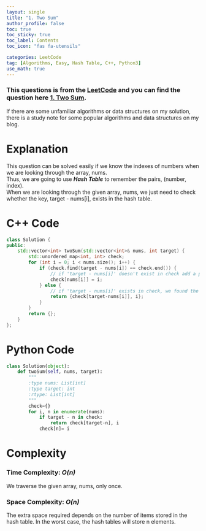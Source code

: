 ```yaml
---
layout: single
title: "1. Two Sum"
author_profile: false
toc: true
toc_sticky: true
toc_label: Contents
toc_icon: "fas fa-utensils"

categories: LeetCode
tag: [Algorithms, Easy, Hash Table, C++, Python3]
use_math: true
---
```


<!-- [LeetCode](https://leetcode.com)
[1. Two Sum](https://leetcode.com/problems/two-sum/) -->
<div class="notice--danger">
<h3>This questions is from the <a href="https://leetcode.com">LeetCode</a>  and you can find the question here <a href="https://leetcode.com/problems/two-sum/">1. Two Sum</a>.</h3>
<p>If there are some unfamiliar algorithms or data structures on my solution, there is a study note for some popular algorithms and data structures on my blog.</p>
</div>
<!-- This questions is from the [LeetCode](https://leetcode.com) and you can find the question here [1. Two Sum](https://leetcode.com/problems/two-sum/)
{: .notice--danger} -->

# Explanation
This question can be solved easily if we know the indexes of numbers when we are looking through the array, nums.</br>
Thus, we are going to use ***Hash Table*** to remember the pairs, (number, index). </br>
When we are looking through the given array, nums, we just need to check whether the key, target - nums[i], exists in the hash table.

# C++ Code
```C++
class Solution {
public:
    std::vector<int> twoSum(std::vector<int>& nums, int target) {
        std::unordered_map<int, int> check;
        for (int i = 0; i < nums.size(); i++) {
            if (check.find(target - nums[i]) == check.end()) {
                // if 'target - nums[i]' doesn't exist in check add a pair (nums[i], i)
                check[nums[i]] = i;
            } else {
                // if 'target - nums[i]' exists in check, we found the answer.
                return {check[target-nums[i]], i};
            }
        }
        return {};
    }
};
```

# Python Code
```Python
class Solution(object):
    def twoSum(self, nums, target):
        """
        :type nums: List[int]
        :type target: int
        :rtype: List[int]
        """
        check={}
        for i, n in enumerate(nums):
            if target - n in check:
                return check[target-n], i
            check[n]= i

```

# Complexity
### Time Complexity: *O(n)*
We traverse the given array, nums, only once.

### Space Complexity: *O(n)*
The extra space required depends on the number of items stored in the hash table.
In the worst case, the hash tables will store n elements.
